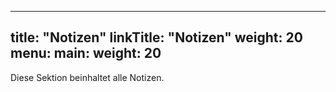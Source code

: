 
---
title: "Notizen"
linkTitle: "Notizen"
weight: 20
menu:
  main:
    weight: 20
---

<!-- {{% pageinfo %}}
This is a placeholder page that shows you how to use this template site.
{{% /pageinfo %}} -->


Diese Sektion beinhaltet alle Notizen.

